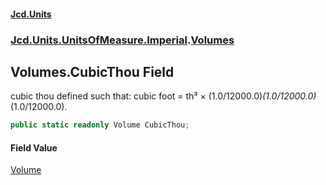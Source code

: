 #### [Jcd.Units](index.md 'index')
### [Jcd.Units.UnitsOfMeasure.Imperial](Jcd.Units.UnitsOfMeasure.Imperial.md 'Jcd.Units.UnitsOfMeasure.Imperial').[Volumes](Volumes.md 'Jcd.Units.UnitsOfMeasure.Imperial.Volumes')

## Volumes.CubicThou Field

cubic thou defined such that: cubic foot = th³ × (1.0/12000.0)*(1.0/12000.0)*(1.0/12000.0).

```csharp
public static readonly Volume CubicThou;
```

#### Field Value
[Volume](Volume.md 'Jcd.Units.UnitTypes.Volume')